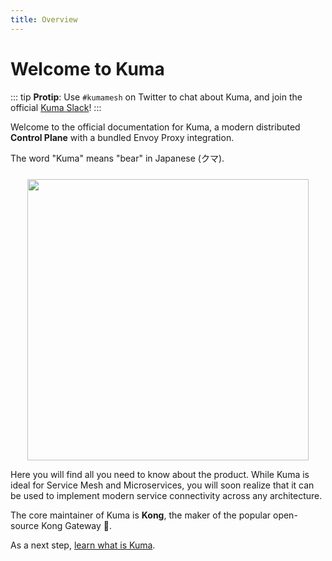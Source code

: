```yaml
---
title: Overview
---
```


# Welcome to Kuma

::: tip
**Protip**: Use `#kumamesh` on Twitter to chat about Kuma, and join the official [Kuma Slack](/community)!
:::

Welcome to the official documentation for Kuma, a modern distributed **Control Plane** with a bundled Envoy Proxy integration.

The word "Kuma" means "bear" in Japanese (クマ).

<center>
<img src="/images/diagrams/main-diagram@2x.png" alt="" style="width: 450px; padding-top: 10px"/>
</center>

Here you will find all you need to know about the product. While Kuma is ideal for Service Mesh and Microservices, you will soon realize that it can be used to implement modern service connectivity across any architecture.

The core maintainer of Kuma is **Kong**, the maker of the popular open-source Kong Gateway 🦍.

As a next step, [learn what is Kuma](/docs/0.6.0/overview/what-is-kuma/).